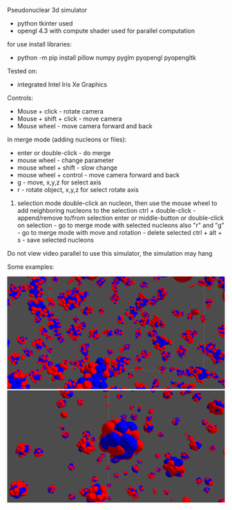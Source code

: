Pseudonuclear 3d simulator
- python tkinter used
- opengl 4.3 with compute shader used for parallel computation

for use install libraries:
- python -m pip install pillow numpy pyglm pyopengl pyopengltk

Tested on:
- integrated Intel Iris Xe Graphics

Controls:
-    Mouse + click -  rotate camera
-    Mouse + shift + click  - move camera
-    Mouse wheel - move camera forward and back

 In merge mode (adding nucleons or files):
- enter or double-click - do merge 
- mouse wheel - change parameter
- mouse wheel + shift - slow change
- mouse wheel + control - move camera forward and back
- g - move,  x,y,z for select axis
- r - rotate object, x,y,z for select rotate axis

1. selection mode
    double-click an nucleon, then use the mouse wheel to add neighboring nucleons to the selection
    ctrl + double-click  - append/remove to/from selection
    enter or middle-button or double-click on selection - go to merge mode with selected nucleons
    also "r" and "g" - go to merge mode with move and rotation
    <delete> - delete selected
    ctrl + alt + s - save selected nucleons

Do not view video parallel to use this simulator, the simulation may hang


Some examples:

!["demopic 1](images/demo1.PNG?raw=true )
!["demopic 2](images/demo2.PNG?raw=true )


